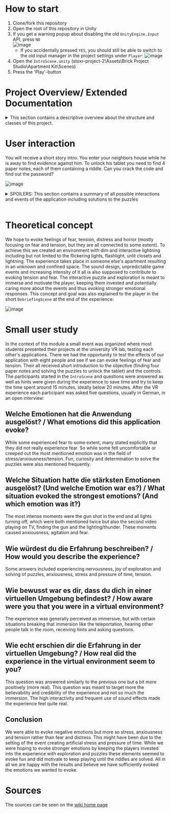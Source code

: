 # How to start
1. Clone/fork this repository  
2. Open the root of this repository in Unity
3. If you get a warning popup about disabling the old `UnityEngine.Input` API, press `NO`  
  ![image](./LabRecordings/popup-press-no.jpg)
    - If you accidentally pressed `YES`, you should still be able to switch to the old input manager in the project settings under `Player`:
    ![image](./LabRecordings/switch-input-manager.png)
4. Open the `IntroScene.unity` (stoxr-project-2\Assets\Brick Project Studio\Apartment Kit\Scenes)
5. Press the 'Play'-button

# Project Overview/ Extended Documentation
<details> 
  <summary>This section contains a descriptive overview about the structure and classes of this project.</summary>

  ## Directory structure
  On the top level of the directory structure are mostly default directories. Our relevant code is inside of the *Assets* folder.
  Inside of this folder the following directory structure can be seen (nested files and directories aren't shown here for clarity):
  ```
  │
  ├── Baseball Bats\
  │
  ├── Blood decal pack\
  │
  ├── Brick Project Studio\
  │
  ├── EffectExamples\
  │
  ├── Flashlights\
  │
  ├── HDRPDefaultResources\
  │
  ├── Heist Unity\
  │
  ├── Oculus\
  │
  ├── Own Assets\
  │
  ├── PB_Spider\
  │
  ├── Resources\
  │
  ├── SkySeries Freebie\
  |
  ├── TextMesh Pro\
  │
  └── XR\
  ```
  A lot of these directories are packages that we imported for models, animations, audio files etc. *Own Assets* is an exception here, as there are some small models (tablet, notes)that we created ourselfs lying inside this directory. 
  All necessary files, (Meshes, materials, animations, scripts...) are within their respective directory, e.g. the Flashlight files are within the *FLashlights* directory, although the naming of the directories sometimes refers to their imported package name.
  If the necessary files aren't in their respective directory, then they are in the *Brick Project Studio* directory, which forms the baseline of this project, as this package contains the apartment. The directory tree of *Brick Project Studio* looks like this (files are not listed for clarity):
  ```
  │
  ├── Apartment Kit\
  │   │
  │   ├── Materials\
  │   │   │
  │   │   ├── Interior Exterior\
  │   │   │
  │   │   ├── Misc\
  │   │   │   │
  │   │   │   └── Materials\
  │   │   │
  │   │   │
  │   │   └── Surface\
  │   │
  │   │
  │   ├── Models\
  │   │
  │   ├── Prefabs\
  │   │   │
  │   │   ├── Apt Build Kit\
  │   │   │   │
  │   │   │   ├── Exteriors\
  │   │   │   │   │
  │   │   │   │   └── Ext_Apt_01\
  │   │   │   │
  │   │   │   │
  │   │   │   └── Interiors\
  │   │   │       │
  │   │   │       ├── Flooring & Ceilings\
  │   │   │       │
  │   │   │       ├── Frames Windows & Doors\
  │   │   │       │
  │   │   │       ├── Wall Tiles\
  │   │   │       │
  │   │   │       └── Walls Frames & Doors\
  │   │   │
  │   │   │
  │   │   │
  │   │   ├── Furniture\
  │   │   │   │
  │   │   │   ├── Bathroom\
  │   │   │   │
  │   │   │   ├── Bedroom\
  │   │   │   │
  │   │   │   ├── Kitchen\
  │   │   │   │   │
  │   │   │   │   ├── Appliances\
  │   │   │   │   │
  │   │   │   │   └── Cabinets\
  │   │   │   │
  │   │   │   │
  │   │   │   ├── Living Room\
  │   │   │   │
  │   │   │   └── Wine Cabinet\
  │   │   │
  │   │   │
  │   │   ├── Props\
  │   │   │   │
  │   │   │   ├── Art\
  │   │   │   │
  │   │   │   ├── Bathroom\
  │   │   │   │
  │   │   │   ├── Electronics\
  │   │   │   │
  │   │   │   ├── Lighting\
  │   │   │   │
  │   │   │   ├── Misc\
  │   │   │   │
  │   │   │   └── Wine Liquor Beer and Glassware - Sample\
  │   │   │
  │   │   │
  │   │   └── Structures\
  │   │
  │   │
  │   ├── Scenes\
  │   │   
  │   ├── Scripts & Animation\
  │   │   │
  │   │   ├── Closet\
  │   │   │
  │   │   ├── Grabbable\
  │   │   │
  │   │   ├── Light_flickering\
  │   │   │
  │   │   ├── Managers\
  │   │   │
  │   │   ├── OvenOpen\
  │   │   │
  │   │   ├── Slide\
  │   │   │
  │   │   ├── Spider_movement\
  │   │   │
  │   │   ├── TableFlip\
  │   │   │
  │   │   ├── Tablet\
  │   │   │
  │   │   ├── Weather\
  │   │   │
  │   │   ├── Windows\
  │   │   │
  │   │   └── Z Axis -1\
  │   │
  │   │
  │   ├── Sounds\
  │   │
  │   ├── Textures\
  │   │   │
  │   │   ├── Interior Exterior\
  │   │   │
  │   │   ├── Misc\
  │   │   │   │
  │   │   │   └── Materials\
  │   │   │
  │   │   │
  │   │   └── Surface\
  │   │
  │   │
  │   └── Videos\
  │
  │
  └── SE Basic Assets\
      │
      ├── Materials\
      │   │
      │   └── Fire\
      │
      │
      ├── Models\
      │   │
      │   └── Build Kits\
      │
      │
      ├── Prefabs\
      │   │
      │   └── Fire\
      │
      │
      ├── Scripts and Animations\
      │   │
      │   ├── Doors\
      │   │
      │   ├── Drawer\
      │   │   │
      │   │   ├── X Axis\
      │   │   │
      │   │   └── Z Axis\
      │   │
      │   │
      │   └── Windows\
      │
      │
      └── Textures\
          │
          └── Fire\
  ```
  As you can see there are two directories, *Apartment Kit* and *SE Basic Assets*.
  Latter contains many default files, which we used. We didn't add any files inside this directory. The *Apartment Kit* directory on the other hand contains many important files. For example the *Scripts & Animations* directory holds important scripts and animations, that aren't necessarily bound to imported packages. Also, the *Scenes* directory with our Scenes is located here aswell as the video clips.
  Despite the fact, that there are quite a few directories in this project, this description focused on the separation of default packages and relevant files. There could be a few unused directories of early development stages, which can be ignored.

  ## UML Class Diagrams
  To get an overview of the code architecture of this project, we list UML class diagrams of the classes we created. All classes listed here have additional comments about their functionality in their code files. <br>

  The first diagram shows the classes responsible for the scene management.
  - *Scene* is an enum which holds all scenes.
  - *SceneLoader* loads the scenes.
  - *IntroManager* checks if the MainScene should be loaded.
  ![image](./UMLs/Scenes.png)

  The second diagram focuses on the Event System.
  - *GameEventManager* manages all timed events, meaning that certain events get queued and set active after a specified delay.
  - *flicker_lights* controls the flickering of the apartment lights.
  - *spider_behavior* manages the behavior and animations of the spider.
  - *GrabbableWithSound* manages the Grabs on grabbable objects.
  - *GrabbableClues* inherits from *GrabbableWithSound* and has special behavior for the clues (notes)
  ![image](./UMLs/GameEventManager.png)

  In the third diagram are all individual scripts, that aren't bound to timers and therefore not bound to the *GameEventManager* system.
  - *TabletFunctionality* controls the interactions with the tablet (numpad)
  - *ButtonTrigger* is for the individual buttons on the numpad of the tablet and calls NumberPressed() of *TabletFunctionality*
  - *OpenAndClose* is bound to all Gameobjects that can be opened or closed with individual animations and sounds.
  - *flashlight_logic* manages the behavior of the flashlight.
  - *LightningTrigger* contains the logic of the collision.
  - *GrabbableDangerous*
  ![image](./UMLs/IndividualScripts.png)
</details> 

# User interaction
You will receive a short story intro. You enter your neighbors house while he is away to find evidence against him. To unlock his tablet you need to find 4 paper notes, each of them containing a riddle. Can you crack the code and find out the password?

![image](./LabRecordings/intro.jpg)

<details> 
  <summary>SPOILERS: This section contains a summary of all possible interactions and events of the application including solutions to the puzzles </summary>

  ## Four paper notes
  Across the apartment you will find four paper notes with the following riddles on them
  ### What occurs twice in a week, once in a year but never in a day?
  - Answer: The letter E, because it appears twice in the word `week` and so on
  - Location: Closet opposite the bedroom
  ![image](./LabRecordings/location-riddle-e.jpg)
  - Hierarchy: riddle-e (GameObject)
  ### I go first unless the order is reversed. I stand in front of a lot of things, yet I have no real legs to stand on. You might just yell out my name once you find the answer.
  - Answer: The letter A, because 
    - it's the first letter of the alphabet
    - it literally stands in front of (a) `lot of things`
    - it stands in front of many nouns because it is a determiner/article
    - when you solve something or someone tells you the answer, you might just say 'Ah (I get it)'
  - Location: In the bedroom, underneath the left side pillow
  ![image](./LabRecordings/location-riddle-a.jpg)
  - Hierarchy: riddle-a (GameObject)
  ### What is the end of everything?
  - Answer: The letter G, because it is the last letter of the word `everything`
  - Location: In the guest room, underneath the bedside table
  ![image](./LabRecordings/location-riddle-g.jpg)
  - Hierarchy: riddle-g (GameObject)
  ### What comes once in a minute, twice in a moment but not once in a thousand years?
  - Answer: The letter M, because it appears once in the word `moment` and so on
  - Location: In the kitchen, in the second wall cabinet from the right
  ![image](./LabRecordings/location-riddle-m.jpg)
  - Hierarchy: riddle-m (GameObject)
    

  ## Game events

  ### Spider
  In the guest room, in the right corner of the room next to `riddle-g`, there is a small spider that follows and attacks the player when they get too close and then runs away when they are too far away again.

  ![image](./LabRecordings/spider.jpg)

  ### Rain
  After three minutes it starts to rain, you can hear but also see the rain if you look out of the windows. Another three minutes later the rain sounds get louder, hinting at more intense rain.

  ### Lightning and thunder
  After four minutes lightning and thunder strike, illuminating the entire scene when they appear. While they are technically visible to the player when looking out the window under certain circumstance it is quite unlikely they will actually see the lightning itself, though they can definitely see the flash of light. Another three minutes later the rate of lightning and thunder increases, making them appear more frequent. Also emits a lighting with thunder when a paper note has been picked up for the first time.

  ![image](./LabRecordings/lightning-1.jpg)
  ![image](./LabRecordings/lightning-2.jpg)


  ### Flickering lights
  After two minutes the lights start to turn off periodically, making a representative sound and spawning sparks when they do. The frequency of them turning off aswell as the time them staying off increases steadily over time until about ten minutes in when you hear the sound of a complete power failure, turning all the lights off for the remainder of the experience.

  ### TV
  After about one and a half minutes the TV will start to play a cute and funny short documentary about a wild hamster, immediately after the video concludes another one will start to play. This second video contains disturbing sounds and images of pigs locked up in a CO2 stunning chamber right before their slaughter. 

  ## Special interactions 
  Almost all small objects you think you should be able to grab are grabbable by pressing and holding `Axis1D.PrimaryHandTrigger` / `Axis1D.SecondaryHandTrigger`. Almost all drawers, doors, cupboards etc. are openable. To do so, move any hand near the handle and tap `Axis1D.PrimaryHandTrigger` / `Axis1D.SecondaryHandTrigger`.

  ![image](./LabRecordings/ovr-controller-mappings.png)

  ### Teleportation
  To prevent motion sickness we decided to implement teleportation instead of thumbstick movement. While holding the `Axis1D.PrimaryIndexTrigger` / L Index trigger (left hand) the player can aim at a target location and let go of the button to teleport. Additionally, the player can also adjust the look direction (arrow on target location) with the left thumbstick while aiming.

  ![image](./LabRecordings/teleport.gif)

  ### Flashlight
  In the living room, the room the player spawns in, a flashlight can be found. This flashlight can be picked up and will be very useful to explore unlit drawers, closets and the apartment once all the lights are off.

  ![image](./LabRecordings/flashlight.jpg)
  
  ![image](./LabRecordings/flashlight.gif)


  ### Dangerous items 
  Some items placed around the apartment are 'dangerous' and will cause the controllers to vibrate once they get near them and picking them up will vibrate at maximum intensity. These items include a gun in the desk drawer, a stack of money near the bed in the bedroom and a baseball bat in the corner of the bedroom closet.

  ![image](./LabRecordings/pistol.jpg)
  ![image](./LabRecordings/money.jpg)
  ![image](./LabRecordings/baseball.jpg)

  ## Unlocking the tablet
  Once you have found all notes and solved all riddles you will end up with the letters `A`, `G`, `M` and `E`. You should have also found the `I AM GOLDEN` clue scattered multiple times across the apartment. 
  
  ![image](./LabRecordings/iamgolden.jpg)
  
  `I AM GOLDEN` depicts its letters in a 3x3 square that lines up with the 3x3 number input of the tablet pin, allowing you to translate the four letters into the four numbers needed for the password. 
  
  ![image](./LabRecordings/tablet.jpg)

  To figure out the correct order of the letters/numbers you should try and find a word. Once you find the word `GAME` and type in the translated number code `4892` on the tablet, you will find it unlocked, revealing various calendar events and emails, but before you really get to read them you hear a gun cocking and see your blood scattered across the screen.
</details>
<br>

# Theoretical concept
We hope to evoke feelings of fear, tension, distress and horror (mostly focusing on fear and tension, but they are all connected to some extent). To achieve this we created an environment with dim and interactive lightning including but not limited to the flickering lights, flashlight, unlit closets and lightning. The experience takes place in someone else's apartment resulting in an unknown and confined space. The sound design, unpredictable game events and increasing intensity of it all is also supposed to contribute to evoking tension and fear. The interactive puzzle and exploration is meant to immerse and motivate the player, keeping them invested and potentially caring more about the events and thus evoking stronger emotional responses. This concept and goal was also explained to the player in the short `DebriefingScene` at the end of the experience:

![image](./LabRecordings/debriefing.jpg)

# Small user study
In the context of the module a small event was organized where most students presented their projects at the university VR lab, testing each other's applications. There we had the opportunity to test the effects of our application with eight people and see if we can evoke feelings of fear and tension. Their all received short introduction to the objective (finding four paper notes and solving the puzzles to unlock the tablet) and the controls. The participants started in the `IntroScene` and questions were answered as well as hints were given during the experience to save time and try to keep the time spent around 15 minutes, ideally below 20 minutes. After the VR experience each participant was asked five questions, usually in German, in an open interview:

## Welche Emotionen hat die Anwendung ausgelöst? / What emotions did this application evoke?
While some experienced fear to some extent, many stated explicitly that they did not really experience fear. So while some felt uncomfortable or creeped out the most mentioned emotion was in the field of stress/anxiousness/tension. Fun, curiosity and determination to solve the puzzles were also mentioned frequently.

## Welche Situation hatte die stärksten Emotionen ausgelöst? (Und welche Emotion war es?) / What situation evoked the strongest emotions? (And which emotion was it?)
The most intense moments were the gun shot in the end and all lights turning off, which were both mentioned twice but also the second video playing on TV, finding the gun and the lighting/thunder. These moments caused anxiousness, agitation and fear.

## Wie würdest du die Erfahrung beschreiben? / How would you describe the experience?
Some answers included experiencing nervousness, joy of exploration and solving of puzzles, anxiousness, stress and pressure of time, tension.

## Wie bewusst war es dir, dass du dich in einer virtuellen Umgebung befindest? / How aware were you that you were in a virtual environment?
The experience was generally perceived as immersive, but with certain situations breaking that immersion like the teleportation, hearing other people talk in the room, receiving hints and asking questions.

## Wie echt erschien dir die Erfahrung in der virtuellen Umgebung? / How real did the experience in the virtual environment seem to you?
This question was answered similarly to the previous one but a bit more positively (more real). This question was meant to target more the believability and credibility of the experience and not so much the immersion. The high interactivity and frequent use of sound effects made the experience feel quite real.

## Conclusion
We were able to evoke negative emotions but more so stress, anxiousness and tension rather than fear and distress. This might have been due to the setting of the event creating artificial stress and pressure of time. While we were hoping to evoke stronger emotions by keeping the players invested into the experience with exploration and puzzles these elements seemed to evoke fun and did motivate to keep playing until the riddles are solved. All in all we are happy with the results and believe we have sufficiently evoked the emotions we wanted to evoke.

# Sources
The sources can be seen on the [wiki home page](https://gitlab2.informatik.uni-wuerzburg.de/hci/teaching/courses/special-topics-xr/student-materials/2022-summer/stoxr-project-2/-/wikis/home)
